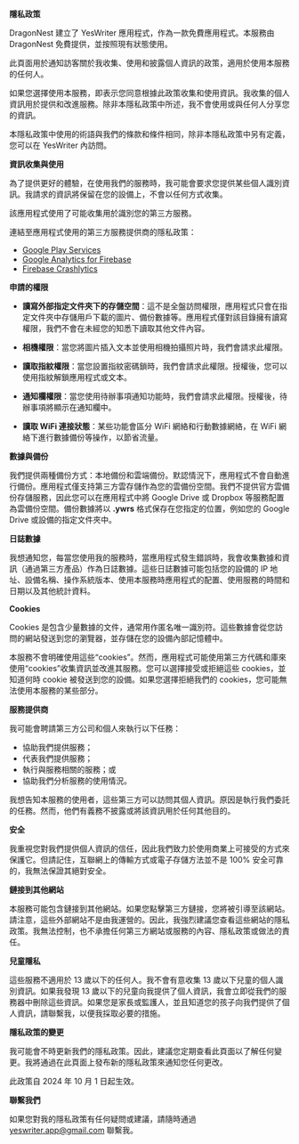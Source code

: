 **隱私政策**

DragonNest 建立了 YesWriter 應用程式，作為一款免費應用程式。本服務由 DragonNest 免費提供，並按照現有狀態使用。

此頁面用於通知訪客關於我收集、使用和披露個人資訊的政策，適用於使用本服務的任何人。

如果您選擇使用本服務，即表示您同意根據此政策收集和使用資訊。我收集的個人資訊用於提供和改進服務。除非本隱私政策中所述，我不會使用或與任何人分享您的資訊。

本隱私政策中使用的術語與我們的條款和條件相同，除非本隱私政策中另有定義，您可以在 YesWriter 內訪問。

**資訊收集與使用**

為了提供更好的體驗，在使用我們的服務時，我可能會要求您提供某些個人識別資訊。我請求的資訊將保留在您的設備上，不會以任何方式收集。

該應用程式使用了可能收集用於識別您的第三方服務。

連結至應用程式使用的第三方服務提供商的隱私政策：

- [Google Play Services](https://www.google.com/policies/privacy/)
- [Google Analytics for Firebase](https://firebase.google.com/policies/analytics)
- [Firebase Crashlytics](https://firebase.google.com/support/privacy/)

**申請的權限**

- **讀寫外部指定文件夾下的存儲空間**：這不是全盤訪問權限，應用程式只會在指定文件夾中存儲用戶下載的圖片、備份數據等。應用程式僅對該目錄擁有讀寫權限，我們不會在未經您的知悉下讀取其他文件內容。

- **相機權限**：當您將圖片插入文本並使用相機拍攝照片時，我們會請求此權限。

- **讀取指紋權限**：當您設置指紋密碼鎖時，我們會請求此權限。授權後，您可以使用指紋解鎖應用程式或文本。

- **通知欄權限**：當您使用待辦事項通知功能時，我們會請求此權限。授權後，待辦事項將顯示在通知欄中。

- **讀取 WiFi 連接狀態**：某些功能會區分 WiFi 網絡和行動數據網絡，在 WiFi 網絡下進行數據備份等操作，以節省流量。

**數據與備份**

我們提供兩種備份方式：本地備份和雲端備份。默認情況下，應用程式不會自動進行備份。應用程式僅支持第三方雲存儲作為您的雲備份空間。我們不提供官方雲備份存儲服務，因此您可以在應用程式中將 Google Drive 或 Dropbox 等服務配置為雲備份空間。備份數據將以 **.ywrs** 格式保存在您指定的位置，例如您的 Google Drive 或設備的指定文件夾中。

**日誌數據**

我想通知您，每當您使用我的服務時，當應用程式發生錯誤時，我會收集數據和資訊（通過第三方產品）作為日誌數據。這些日誌數據可能包括您的設備的 IP 地址、設備名稱、操作系統版本、使用本服務時應用程式的配置、使用服務的時間和日期以及其他統計資料。

**Cookies**

Cookies 是包含少量數據的文件，通常用作匿名唯一識別符。這些數據會從您訪問的網站發送到您的瀏覽器，並存儲在您的設備內部記憶體中。

本服務不會明確使用這些“cookies”。然而，應用程式可能使用第三方代碼和庫來使用“cookies”收集資訊並改進其服務。您可以選擇接受或拒絕這些 cookies，並知道何時 cookie 被發送到您的設備。如果您選擇拒絕我們的 cookies，您可能無法使用本服務的某些部分。

**服務提供商**

我可能會聘請第三方公司和個人來執行以下任務：

- 協助我們提供服務；
- 代表我們提供服務；
- 執行與服務相關的服務；或
- 協助我們分析服務的使用情況。

我想告知本服務的使用者，這些第三方可以訪問其個人資訊。原因是執行我們委託的任務。然而，他們有義務不披露或將該資訊用於任何其他目的。

**安全**

我重視您對我們提供個人資訊的信任，因此我們致力於使用商業上可接受的方式來保護它。但請記住，互聯網上的傳輸方式或電子存儲方法並不是 100% 安全可靠的，我無法保證其絕對安全。

**鏈接到其他網站**

本服務可能包含鏈接到其他網站。如果您點擊第三方鏈接，您將被引導至該網站。請注意，這些外部網站不是由我運營的。因此，我強烈建議您查看這些網站的隱私政策。我無法控制，也不承擔任何第三方網站或服務的內容、隱私政策或做法的責任。

**兒童隱私**

這些服務不適用於 13 歲以下的任何人。我不會有意收集 13 歲以下兒童的個人識別資訊。如果我發現 13 歲以下的兒童向我提供了個人資訊，我會立即從我們的服務器中刪除這些資訊。如果您是家長或監護人，並且知道您的孩子向我們提供了個人資訊，請聯繫我，以便我採取必要的措施。

**隱私政策的變更**

我可能會不時更新我們的隱私政策。因此，建議您定期查看此頁面以了解任何變更。我將通過在此頁面上發布新的隱私政策來通知您任何更改。

此政策自 2024 年 10 月 1 日起生效。

**聯繫我們**

如果您對我的隱私政策有任何疑問或建議，請隨時通過 yeswriter.app@gmail.com 聯繫我。